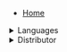 - [Home](/)

<details>
<summary>Languages</summary>

- [English](/)
- [Korean](/kr/)
- [Japanese](/jp/)

</details>

<details>
<summary>Distributor</summary>

- [Devices](/distributor/devices/)
- [Groups](/distributor/groups/)
- [Media Library](/distributor/media/)
- [Playlists](/distributor/playlists/)
- [Manage Users](/distributor/manageUsers/)
- [Manage Accounts](/distributor/manageAccounts/)

</details>